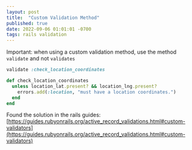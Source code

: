 ```yaml
---
layout: post
title:  "Custom Validation Method"
published: true
date: 2022-09-06 01:01:01 -0700
tags: rails validation
---
```



Important: when using a custom validation method, use the method `validate` and not `validates` 

```ruby
validate :check_location_coordinates

def check_location_coordinates
  unless location_lat.present? && location_lng.present?
    errors.add(:location, "must have a location coordinates.")
  end
end
```

Found the solution in the rails guides: [https://guides.rubyonrails.org/active_record_validations.html#custom-validators](https://guides.rubyonrails.org/active_record_validations.html#custom-validators)